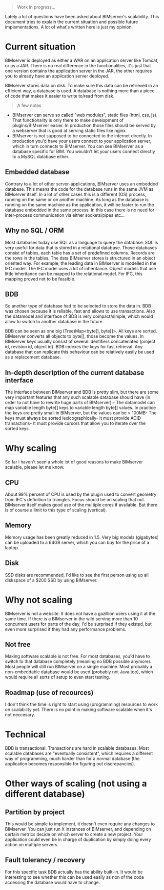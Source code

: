 > Work in progress...

Lately a lot of questions have been asked about BIMserver's scalability. This document tries to explain the current situation and possible future implementations. A lot of what's written here is just my opinion.

# Current situation

BIMserver is deployed as either a WAR on an application server like Tomcat, or as a JAR. There is no real difference in the functionalities, it's just that one version contains the application server in the JAR, the other requires you to already have an application server deployed.

BIMserver stores data on disk. To make sure this data can be retrieved in an efficient way, a database is used. A database is nothing more than a piece of code that makes it easier to write to/read from disk.

> A few notes
- BIMserver can serve so called "web modules", static files (html, css, js). That functionality is only there to make development of plugins/BIMserver easier. In production those files should be served by a webserver that is good at serving static files like nginx.
- BIMserver is not supposed to be connected to the internet directly. In production you'd have your users connect to your application server, which in turn connects to BIMserver. You can see BIMserver as a database specific for BIM. You wouldn't let your users connect directly to a MySQL database either.

## Embedded database

Contrary to a lot of other server-applications, BIMserver uses an embedded database. This means the code for the database runs in the same JVM as BIMserver itself. In a lot of other cases this is a different (OS) process, running on the same or on another machine. As long as the database is running on the same machine as the application, it will be faster to run the database embedded in the same process. In this case there is no need for inter-process communication via either sockets/pipes etc...

## Why no SQL / ORM

Most databases today use SQL as a language to query the database. SQL is very useful for data that is stored in a relational database. Those databases consist of tables, each table has a set of predefined columns. Records are the rows in the tables. The data BIMserver stores is structured in an object oriented way. For example, the leading data in BIMserver is modelled in the IFC model. The IFC model uses a lot of inheritance. Object models that use little inheritance can be mapped to the relational model. For IFC, this mapping proved not to be feasible.

## BDB
So another type of database had to be selected to store the data in. BDB was chosen because it is reliable, fast and allows to use transactions. Also the datamodel and interface of BDB is very compact/simple, which would allow to switch to another database in the future.

BDB can be seen as one big (Tree)Map<byte[], byte[]>. All keys are sorted. BIMserver converts all objects to byte[], those become the values. In BIMserver keys usually consist of several identifiers concatenated (project id, revision id, object id). BDB indexes the keys for fast retrieval. Any database that can replicate this behaviour can be relatively easily be used as a replacement database.

## In-depth description of the current database interface
The interface between BIMserver and BDB is pretty slim, but there are some very important features that any such scalable database should have (in order to not have to rewrite huge parts of BIMserver):- The datamodel can map variable length byte[] keys to variable length byte[] values. In practice the keys are pretty small in BIMserver, but the values can be > 100MB- The keys must always be sorted lexicographically- It must provide ACID transactions- It must provide cursors that allow you to iterate over the sorted keys.

# Why scaling

So far I haven't seen a whole lot of good reasons to make BIMserver scalable, please let me know.

## CPU
About 99% percent of CPU is used by the plugin used to convert geometry from IFC's definition to triangles. Focus should be on scaling that out. BIMserver itself makes good use of the multiple cores if available. But there is of course a limit to this type of scaling (vertical).

## Memory
Memory usage has been greatly reduced in 1.5. Very big models (gigabytes) can be uploaded to a 64GB server, which you can buy for the price of a laptop.

## Disk
SSD disks are recommended, I'd like to see the first person using up all diskspace of a $200 SSD by using BIMserver.

# Why not scaling

BIMserver is not a website. It does not have a gazillion users using it at the same time. If there is a BIMserver in the wild serving more than 10 concurrent users for parts of the day, I'd be surprised if they existed, but even more surprised if they had any performance problems.

## Not free
Making software scalable is not free. For most databases, you'd have to switch to that database completely (meaning no BDB possible anymore). Most people will still run BIMserver on a single machine. Most probably a non-embeddable database would be used (probably not Java too), which would require all sorts of setup to even start testing.

## Roadmap (use of recources)
I don't think the time is right to start using (programming) resources to work on scalability yet. There is no point in making software scalable when it's not neccesary.

# Technical

BDB is transactional. Transactions are hard in scalable databases. Most scalable databases are "eventually consistent", which requires a different way of programming, much harder than for a normal database (the application becomes responsible for figuring out discrepancies).

# Other ways of scaling (not using a different database)

## Partition by project

This would be simple to implement, it doesn't even require any changes to BIMserver. You can just run X instances of BIMserver, and depending on certain metrics decide on which server to create a new project. Your application could even be in charge of duplication by simply doing every action on multiple servers.

## Fault tolerancy / recovery

For this specific task BDB actually has the ability built-in. It would be interesting to see whether this can be used easily as non of the code accessing the database would have to change.
